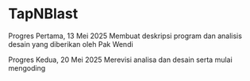 # TapNBlast
Progres Pertama, 13 Mei 2025
Membuat deskripsi program dan analisis desain yang diberikan oleh Pak Wendi

Progres Kedua, 20 Mei 2025
Merevisi analisa dan desain serta mulai mengoding